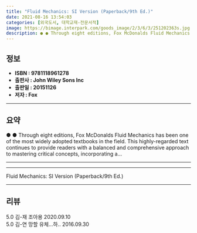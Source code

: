 ```yaml
---
title: "Fluid Mechanics: SI Version (Paperback/9th Ed.)"
date: 2021-08-16 13:54:03
categories: [외국도서, 대학교재-전문서적]
image: https://bimage.interpark.com/goods_image/2/3/6/3/251202363s.jpg
description: ● ● Through eight editions, Fox McDonalds Fluid Mechanics has been one of the most widely adopted textbooks in the field. This highly-regarded text continues
---
```


## **정보**

- **ISBN : 9781118961278**
- **출판사 : John Wiley   Sons Inc**
- **출판일 : 20151126**
- **저자 : Fox**

------



## **요약**

●  ●  Through eight editions, Fox  McDonalds Fluid Mechanics has been one of the most widely adopted textbooks in the field. This highly-regarded text continues to provide readers with a balanced and comprehensive approach to mastering critical concepts, incorporating a... 

------



------


Fluid Mechanics: SI Version (Paperback/9th Ed.) 

------


## **리뷰** 

5.0 김-재 조아용 2020.09.10 <br/>5.0 김-연 망할 유체...하.. 2016.09.30 <br/>